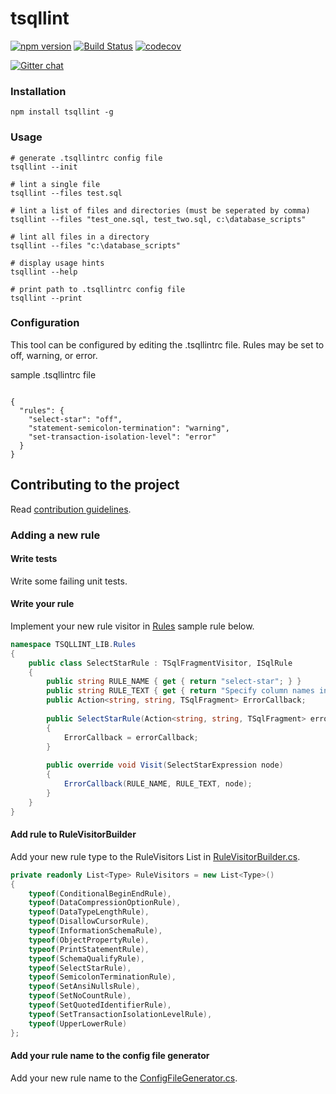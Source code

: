 # tsqllint

[![npm version](https://badge.fury.io/js/tsqllint.svg)](https://badge.fury.io/js/tsqllint)
[![Build Status](https://ci.appveyor.com/api/projects/status/github/tsqllint/tsqllint?svg=true&branch=master)](https://ci.appveyor.com/project/nathan-boyd/tsqllint)
[![codecov](https://codecov.io/gh/tsqllint/tsqllint/branch/master/graph/badge.svg)](https://codecov.io/gh/tsqllint/tsqllint)  

[![Gitter chat](https://img.shields.io/gitter/room/badges/shields.svg)](https://gitter.im/TSQLLint/Lobby)

### Installation 

```
npm install tsqllint -g
```

### Usage
```
# generate .tsqllintrc config file
tsqllint --init

# lint a single file
tsqllint --files test.sql

# lint a list of files and directories (must be seperated by comma)
tsqllint --files "test_one.sql, test_two.sql, c:\database_scripts"

# lint all files in a directory
tsqllint --files "c:\database_scripts"

# display usage hints
tsqllint --help

# print path to .tsqllintrc config file
tsqllint --print
```

### Configuration

This tool can be configured by editing the .tsqllintrc file. Rules may be set to off, warning, or error.

sample .tsqllintrc file

```

{
  "rules": {
    "select-star": "off",
    "statement-semicolon-termination": "warning",
    "set-transaction-isolation-level": "error"
  }
}
```

## Contributing to the project

Read  [contribution guidelines](CONTTIBUTING.MD).

### Adding a new rule

#### Write tests
Write some failing unit tests.

#### Write your rule
Implement your new rule visitor in [Rules](./TSQLLINT_LIB/Rules) sample rule below.

```csharp
namespace TSQLLINT_LIB.Rules 
{
    public class SelectStarRule : TSqlFragmentVisitor, ISqlRule
    {
        public string RULE_NAME { get { return "select-star"; } }
        public string RULE_TEXT { get { return "Specify column names in SELECT"; } }
        public Action<string, string, TSqlFragment> ErrorCallback;
    
        public SelectStarRule(Action<string, string, TSqlFragment> errorCallback)
        {
            ErrorCallback = errorCallback;
        }
    
        public override void Visit(SelectStarExpression node)
        {
            ErrorCallback(RULE_NAME, RULE_TEXT, node);
        }
    }
}
```

#### Add rule to RuleVisitorBuilder
Add your new rule type to the RuleVisitors List in [RuleVisitorBuilder.cs](./TSQLLINT_LIB/Parser/RuleVisitorBuilder.cs).

```csharp
private readonly List<Type> RuleVisitors = new List<Type>()
{
    typeof(ConditionalBeginEndRule),
    typeof(DataCompressionOptionRule),
    typeof(DataTypeLengthRule),
    typeof(DisallowCursorRule),
    typeof(InformationSchemaRule),
    typeof(ObjectPropertyRule),
    typeof(PrintStatementRule),
    typeof(SchemaQualifyRule),
    typeof(SelectStarRule),
    typeof(SemicolonTerminationRule),
    typeof(SetAnsiNullsRule),
    typeof(SetNoCountRule),
    typeof(SetQuotedIdentifierRule),
    typeof(SetTransactionIsolationLevelRule),
    typeof(UpperLowerRule)
};
```

#### Add your rule name to the config file generator
Add your new rule name to the  [ConfigFileGenerator.cs](./TSQLLINT_LIB/Config/ConfigFileGenerator.cs).
